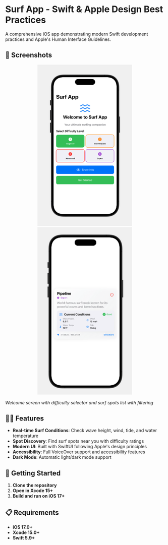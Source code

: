 # Surf App - Swift & Apple Design Best Practices

A comprehensive iOS app demonstrating modern Swift development practices and Apple's Human Interface Guidelines.

## 📱 Screenshots

<div align="center">
  <img src="screenshots/welcome-screen.png" alt="Welcome Screen" width="300"/>
  <img src="screenshots/surf-spots-list.png" alt="Surf Spots List" width="300"/>
</div>

*Welcome screen with difficulty selector and surf spots list with filtering*

## 🏄‍♂️ Features

- **Real-time Surf Conditions**: Check wave height, wind, tide, and water temperature
- **Spot Discovery**: Find surf spots near you with difficulty ratings
- **Modern UI**: Built with SwiftUI following Apple's design principles
- **Accessibility**: Full VoiceOver support and accessibility features
- **Dark Mode**: Automatic light/dark mode support



## 🚀 Getting Started

1. **Clone the repository**
2. **Open in Xcode 15+**
3. **Build and run on iOS 17+**

## 📋 Requirements

- **iOS 17.0+**
- **Xcode 15.0+**
- **Swift 5.9+**